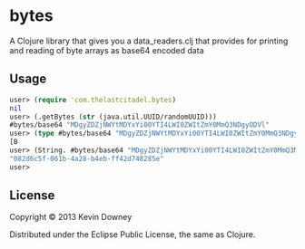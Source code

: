 # bytes

A Clojure library that gives you a data_readers.clj that provides for
printing and reading of byte arrays as base64 encoded data

## Usage

```clojure
user> (require 'com.thelastcitadel.bytes)
nil
user> (.getBytes (str (java.util.UUID/randomUUID)))
#bytes/base64 "MDgyZDZjNWYtMDYxYi00YTI4LWI0ZWItZmY0MmQ3NDgyODVl"
user> (type #bytes/base64 "MDgyZDZjNWYtMDYxYi00YTI4LWI0ZWItZmY0MmQ3NDgyODVl")
[B
user> (String. #bytes/base64 "MDgyZDZjNWYtMDYxYi00YTI4LWI0ZWItZmY0MmQ3NDgyODVl")
"082d6c5f-061b-4a28-b4eb-ff42d748285e"
user> 
```

## License

Copyright © 2013 Kevin Downey

Distributed under the Eclipse Public License, the same as Clojure.
